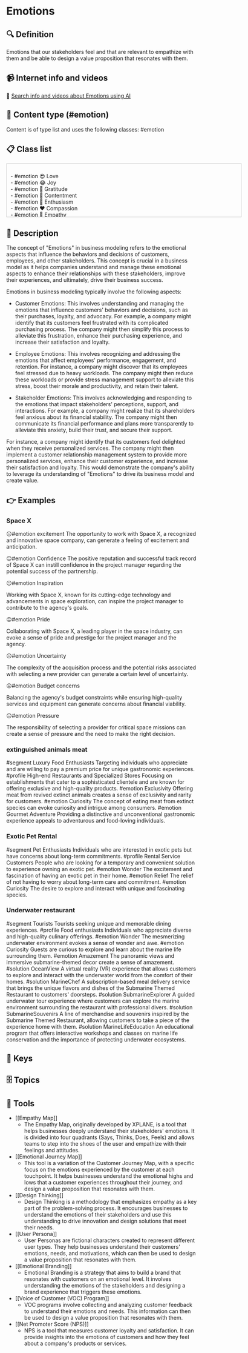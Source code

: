 
# Emotions


## 🔍 Definition
Emotions that our stakeholders feel and that are relevant to empathize with them and be able to design a value proposition that resonates with them.


## 📹 Internet info and videos
🤖 [Search info and videos about Emotions using AI](https://www.perplexity.ai/search?q=videos+about+Emotions:+Emotions+that+our+stakeholders+feel+and+that+are+relevant+to+empathize+with+them+and+be+able+to+design+a+value+proposition+that+resonates+with+them.
)


## 📰 Content type (#emotion)
Content is of type list and uses the following classes: #emotion



## 📋 Class list

<div style='max-height: 120px; overflow-y: auto; border: 1px solid #ccc; padding: 10px; width: 600px;'>
  <ul style='list-style-type: none; padding-left: 0;'>


<li>- #emotion  😍  Love</li>
<li>- #emotion  😂  Joy</li>
<li>- #emotion  🙏  Gratitude</li>
<li>- #emotion  🧘  Contentment</li>
<li>- #emotion  🤩  Enthusiasm</li>
<li>- #emotion  ❤️  Compassion</li>
<li>- #emotion  🤝  Empathy</li>
<li>- #emotion  💔  Sympathy</li>
<li>- #emotion  🤞  Hope</li>
<li>- #emotion  🏆  Pride</li>
<li>- #emotion  🤯  Awe</li>
<li>- #emotion  🤔  Curiosity</li>
<li>- #emotion  🤪  Excitement</li>
<li>- #emotion  🤝  Trust</li>
<li>- #emotion  😲  Surprise</li>
<li>- #emotion  🔜  Anticipation</li>
<li>- #emotion  🤷  Confusion</li>
<li>- #emotion  😕  Ambivalence</li>
<li>- #emotion  🥱  Boredom</li>
<li>- #emotion  🕰️  Nostalgia</li>
<li>- #emotion  😩  Disappointment</li>
<li>- #emotion  😔  Loneliness</li>
<li>- #emotion  🤫  Envy</li>
<li>- #emotion  😰  Anxiety</li>
<li>- #emotion  🥺  Shame</li>
<li>- #emotion  😳  Guilt</li>
<li>- #emotion  😔  Sadness</li>
<li>- #emotion  🤬  Resentment</li>
<li>- #emotion  🤨  Jealousy</li>
<li>- #emotion  😞  Regret</li>
<li>- #emotion  😫  Frustration</li>
<li>- #emotion  😠  Anger</li>
<li>- #emotion  😨  Fear</li>
<li>- #emotion  🤢  Disgust</li>
<li>- #emotion  💀  Pity</li>
<li>- #emotion  😵  Overwhelm</li>

  </ul>
</div>

## 📖 Description
  The concept of "Emotions" in business modeling refers to the emotional aspects that influence the behaviors and decisions of customers, employees, and other stakeholders. This concept is crucial in a business model as it helps companies understand and manage these emotional aspects to enhance their relationships with these stakeholders, improve their experiences, and ultimately, drive their business success.
  
  Emotions in business modeling typically involve the following aspects:
  
  - Customer Emotions: This involves understanding and managing the emotions that influence customers' behaviors and decisions, such as their purchases, loyalty, and advocacy. For example, a company might identify that its customers feel frustrated with its complicated purchasing process. The company might then simplify this process to alleviate this frustration, enhance their purchasing experience, and increase their satisfaction and loyalty.
  
  - Employee Emotions: This involves recognizing and addressing the emotions that affect employees' performance, engagement, and retention. For instance, a company might discover that its employees feel stressed due to heavy workloads. The company might then reduce these workloads or provide stress management support to alleviate this stress, boost their morale and productivity, and retain their talent.
  
  - Stakeholder Emotions: This involves acknowledging and responding to the emotions that impact stakeholders' perceptions, support, and interactions. For example, a company might realize that its shareholders feel anxious about its financial stability. The company might then communicate its financial performance and plans more transparently to alleviate this anxiety, build their trust, and secure their support.
  
  For instance, a company might identify that its customers feel delighted when they receive personalized services. The company might then implement a customer relationship management system to provide more personalized services, enhance their customer experience, and increase their satisfaction and loyalty. This would demonstrate the company's ability to leverage its understanding of "Emotions" to drive its business model and create value.


## 👉 Examples
  ### Space X
  😐#emotion excitement
  The opportunity to work with Space X, a recognized and innovative space company, can generate a feeling of excitement and anticipation.
  
  😐#emotion Confidence
  The positive reputation and successful track record of Space X can instill confidence in the project manager regarding the potential success of the partnership.
  
  😐#emotion Inspiration
  
  Working with Space X, known for its cutting-edge technology and advancements in space exploration, can inspire the project manager to contribute to the agency's goals.
  
  😐#emotion Pride
  
  Collaborating with Space X, a leading player in the space industry, can evoke a sense of pride and prestige for the project manager and the agency.
  
  😐#emotion Uncertainty
  
  The complexity of the acquisition process and the potential risks associated with selecting a new provider can generate a certain level of uncertainty.
  
  😐#emotion Budget concerns
  
  Balancing the agency's budget constraints while ensuring high-quality services and equipment can generate concerns about financial viability.
  
  😐#emotion Pressure
  
  The responsibility of selecting a provider for critical space missions can create a sense of pressure and the need to make the right decision.
  
  ### 
  
  ### extinguished animals meat
  #segment Luxury Food Enthusiasts
  	Targeting individuals who appreciate and are willing to pay a premium price for unique gastronomic experiences.
  #profile High-end Restaurants and Specialized Stores
  	Focusing on establishments that cater to a sophisticated clientele and are known for offering exclusive and high-quality products.
  #emotion Exclusivity
  	Offering meat from revived extinct animals creates a sense of exclusivity and rarity for customers.
  #emotion Curiosity
  	The concept of eating meat from extinct species can evoke curiosity and intrigue among consumers.
  #emotion Gourmet Adventure
  	Providing a distinctive and unconventional gastronomic experience appeals to adventurous and food-loving individuals.
  ### Exotic Pet Rental
  #segment Pet Enthusiasts
  	Individuals who are interested in exotic pets but have concerns about long-term commitments.
  #profile Rental Service Customers
  	People who are looking for a temporary and convenient solution to experience owning an exotic pet.
  #emotion Wonder
  	The excitement and fascination of having an exotic pet in their home.
  #emotion Relief
  	The relief of not having to worry about long-term care and commitment.
  #emotion Curiosity
  	The desire to explore and interact with unique and fascinating species.
  ### Underwater restaurant
  #segment Tourists
  	Tourists seeking unique and memorable dining experiences.
  #profile Food enthusiasts
  	Individuals who appreciate diverse and high-quality culinary offerings.
  #emotion Wonder
  	The mesmerizing underwater environment evokes a sense of wonder and awe.
  #emotion Curiosity
  	Guests are curious to explore and learn about the marine life surrounding them.
  #emotion Amazement
  	The panoramic views and immersive submarine-themed decor create a sense of amazement.
  #solution OceanView
  	A virtual reality (VR) experience that allows customers to explore and interact with the underwater world from the comfort of their homes.
  #solution MarineChef
  	A subscription-based meal delivery service that brings the unique flavors and dishes of the Submarine Themed Restaurant to customers' doorsteps.
  #solution SubmarineExplorer
  	A guided underwater tour experience where customers can explore the marine environment surrounding the restaurant with professional divers.
  #solution SubmarineSouvenirs
  	A line of merchandise and souvenirs inspired by the Submarine Themed Restaurant, allowing customers to take a piece of the experience home with them.
  #solution MarineLifeEducation
  	An educational program that offers interactive workshops and classes on marine life conservation and the importance of protecting underwater ecosystems.


## 🔑 Keys
  


## 🗄️ Topics
  


## 🧰 Tools
  - [[Empathy Map]]
    - The Empathy Map, originally developed by XPLANE, is a tool that helps businesses deeply understand their stakeholders' emotions. It is divided into four quadrants (Says, Thinks, Does, Feels) and allows teams to step into the shoes of the user and empathize with their feelings and attitudes.
  - [[Emotional Journey Map]]
    - This tool is a variation of the Customer Journey Map, with a specific focus on the emotions experienced by the customer at each touchpoint. It helps businesses understand the emotional highs and lows that a customer experiences throughout their journey, and design a value proposition that resonates with them.
  - [[Design Thinking]]
    - Design Thinking is a methodology that emphasizes empathy as a key part of the problem-solving process. It encourages businesses to understand the emotions of their stakeholders and use this understanding to drive innovation and design solutions that meet their needs.
  - [[User Persona]]
    - User Personas are fictional characters created to represent different user types. They help businesses understand their customers' emotions, needs, and motivations, which can then be used to design a value proposition that resonates with them.
  - [[Emotional Branding]]
    - Emotional Branding is a strategy that aims to build a brand that resonates with customers on an emotional level. It involves understanding the emotions of the stakeholders and designing a brand experience that triggers these emotions.
  - [[Voice of Customer (VOC) Program]]
    - VOC programs involve collecting and analyzing customer feedback to understand their emotions and needs. This information can then be used to design a value proposition that resonates with them.
  - [[Net Promoter Score (NPS)]]
    - NPS is a tool that measures customer loyalty and satisfaction. It can provide insights into the emotions of customers and how they feel about a company's products or services.
